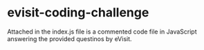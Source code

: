 # evisit-coding-challenge

Attached in the index.js file is a commented code file in JavaScript answering the provided questinos by eVisit.
